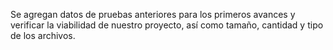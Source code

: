 Se agregan datos de pruebas anteriores para los primeros avances y verificar la viabilidad de nuestro proyecto, así como tamaño, cantidad y tipo de los archivos.
